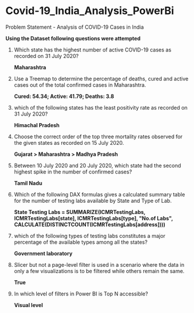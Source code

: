 # Covid-19_India_Analysis_PowerBi

Problem Statement - Analysis of COVID-19 Cases in India

**Using the Dataset following questions were attempted**

1. Which state has the highest number of active COVID-19 cases as recorded on 31 July 2020?

    **Maharashtra**
    
2. Use a Treemap to determine the percentage of deaths, cured and active cases out of the total confirmed cases in Maharashtra.

    **Cured: 54.34; Active: 41.79; Deaths: 3.8**
    
3. which of the following states has the least positivity rate as recorded on 31 July 2020?
   
   **Himachal Pradesh**
    
4. Choose the correct order of the top three mortality rates observed for the given states as recorded on 15 July 2020.
   
   **Gujarat > Maharashtra > Madhya Pradesh** 
    
5. Between 10 July 2020 and 20 July 2020, which state had the second highest spike in the number of confirmed cases?
   
   **Tamil Nadu**

6. Which of the following DAX formulas gives a calculated summary table for the number of testing labs available by State and Type of Lab.
   
   **State Testing Labs = SUMMARIZE(ICMRTestingLabs, ICMRTestingLabs[state], ICMRTestingLabs[type], "No.of Labs", CALCULATE(DISTINCTCOUNT(ICMRTestingLabs[address])))**
    
7. which of the following types of testing labs constitutes a major percentage of the available types among all the states?
    
    **Government laboratory**
    
8. Slicer but not a page-level filter is used in a scenario where the data in only a few visualizations is to be filtered while others remain the same.
   
   **True**

9. In which level of filters in Power BI is Top N accessible?
   
   **Visual level**
